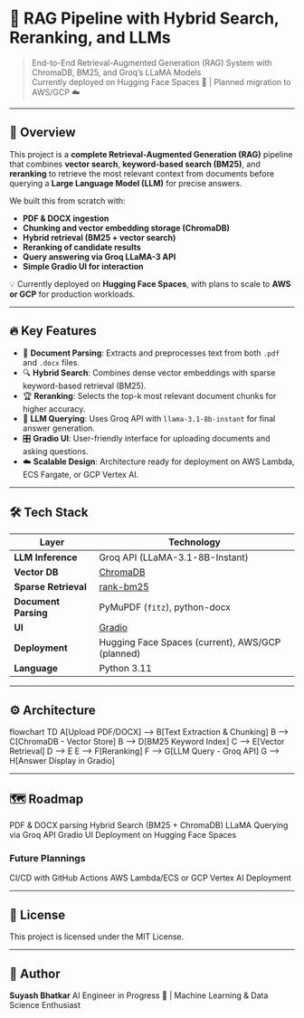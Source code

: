 # 🧠 RAG Pipeline with Hybrid Search, Reranking, and LLMs  
> End-to-End Retrieval-Augmented Generation (RAG) System with ChromaDB, BM25, and Groq’s LLaMA Models  
> Currently deployed on Hugging Face Spaces 🚀 | Planned migration to AWS/GCP ☁️

---

## 📌 Overview  
This project is a **complete Retrieval-Augmented Generation (RAG)** pipeline that combines **vector search**, **keyword-based search (BM25)**, and **reranking** to retrieve the most relevant context from documents before querying a **Large Language Model (LLM)** for precise answers.  

We built this from scratch with:  
- **PDF & DOCX ingestion**  
- **Chunking and vector embedding storage (ChromaDB)**  
- **Hybrid retrieval (BM25 + vector search)**  
- **Reranking of candidate results**  
- **Query answering via Groq LLaMA-3 API**  
- **Simple Gradio UI for interaction**  

💡 Currently deployed on **Hugging Face Spaces**, with plans to scale to **AWS or GCP** for production workloads.

---

## 🔥 Key Features
- 📂 **Document Parsing**: Extracts and preprocesses text from both `.pdf` and `.docx` files.  
- 🔍 **Hybrid Search**: Combines dense vector embeddings with sparse keyword-based retrieval (BM25).  
- 🏆 **Reranking**: Selects the top-k most relevant document chunks for higher accuracy.  
- 🤖 **LLM Querying**: Uses Groq API with `llama-3.1-8b-instant` for final answer generation.  
- 🎛️ **Gradio UI**: User-friendly interface for uploading documents and asking questions.  
- ☁️ **Scalable Design**: Architecture ready for deployment on AWS Lambda, ECS Fargate, or GCP Vertex AI.

---

## 🛠️ Tech Stack

| Layer                | Technology                                                                 |
|----------------------|---------------------------------------------------------------------------|
| **LLM Inference**    | Groq API (LLaMA-3.1-8B-Instant)                                           |
| **Vector DB**        | [ChromaDB](https://www.trychroma.com/)                                   |
| **Sparse Retrieval** | [rank-bm25](https://pypi.org/project/rank-bm25/)                         |
| **Document Parsing** | PyMuPDF (`fitz`), python-docx                                             |
| **UI**               | [Gradio](https://gradio.app/)                                            |
| **Deployment**       | Hugging Face Spaces (current), AWS/GCP (planned)                         |
| **Language**         | Python 3.11                                                              |

---

## ⚙️ Architecture

flowchart TD
    A[Upload PDF/DOCX] --> B[Text Extraction & Chunking]
    B --> C[ChromaDB - Vector Store]
    B --> D[BM25 Keyword Index]
    C --> E[Vector Retrieval]
    D --> E
    E --> F[Reranking]
    F --> G[LLM Query - Groq API]
    G --> H[Answer Display in Gradio]

---

## 🗺️ Roadmap
PDF & DOCX parsing
Hybrid Search (BM25 + ChromaDB)
LLaMA Querying via Groq API
Gradio UI Deployment on Hugging Face Spaces
### Future Plannings
CI/CD with GitHub Actions
AWS Lambda/ECS or GCP Vertex AI Deployment

---

## 📜 License
This project is licensed under the MIT License.

---

## 👤 Author
**Suyash Bhatkar**
AI Engineer in Progress 🚀 | Machine Learning & Data Science Enthusiast
 
